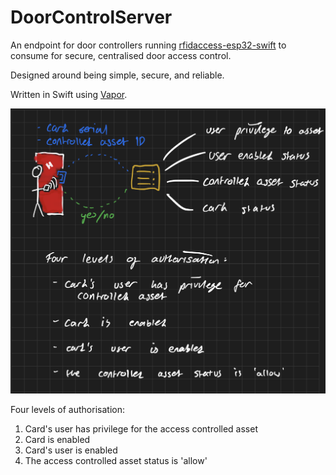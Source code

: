 # DoorControlServer

An endpoint for door controllers running [rfidaccess-esp32-swift](https://github.com/ntflix/rfidaccess-esp32-swift) to consume for secure, centralised door access control. 

Designed around being simple, secure, and reliable.

Written in Swift using [Vapor](https://vapor.codes).

![Diagam of connection from door control unit to DoorControlServer](readme/doc.png)

Four levels of authorisation:

1. Card's user has privilege for the access controlled asset
2. Card is enabled
3. Card's user is enabled
4. The access controlled asset status is 'allow'
